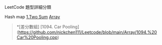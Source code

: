 LeetCode 題型詳細分類

Hash map
[1.Two Sum](https://github.com/nickchen111/Leetcode/blob/main/Array/1.%20Two%20Sum.cpp)
[Array](https://github.com/nickchen111/Leetcode/tree/main/Array)

>*[差分數組]
>[1094. Car Pooling] (https://github.com/nickchen111/Leetcode/blob/main/Array/1094.%20Car%20Pooling.cpp)


